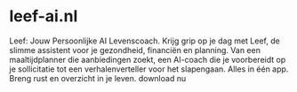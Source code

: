 # leef-ai.nl
Leef: Jouw Persoonlijke AI Levenscoach. Krijg grip op je dag met Leef, de slimme assistent voor je gezondheid, financiën en planning. Van een maaltijdplanner die aanbiedingen zoekt, een AI-coach die je voorbereidt op je sollicitatie tot een verhalenverteller voor het slapengaan. Alles in één app. Breng rust en overzicht in je leven. download nu
